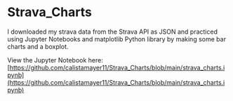 # Strava_Charts
I downloaded my strava data from the Strava API as JSON and practiced using Jupyter Notebooks and matplotlib Python library by
making some bar charts and a boxplot. 

View the Jupyter Notebook here:
[https://github.com/calistamayer11/Strava_Charts/blob/main/strava_charts.ipynb](https://github.com/calistamayer11/Strava_Charts/blob/main/strava_charts.ipynb)
